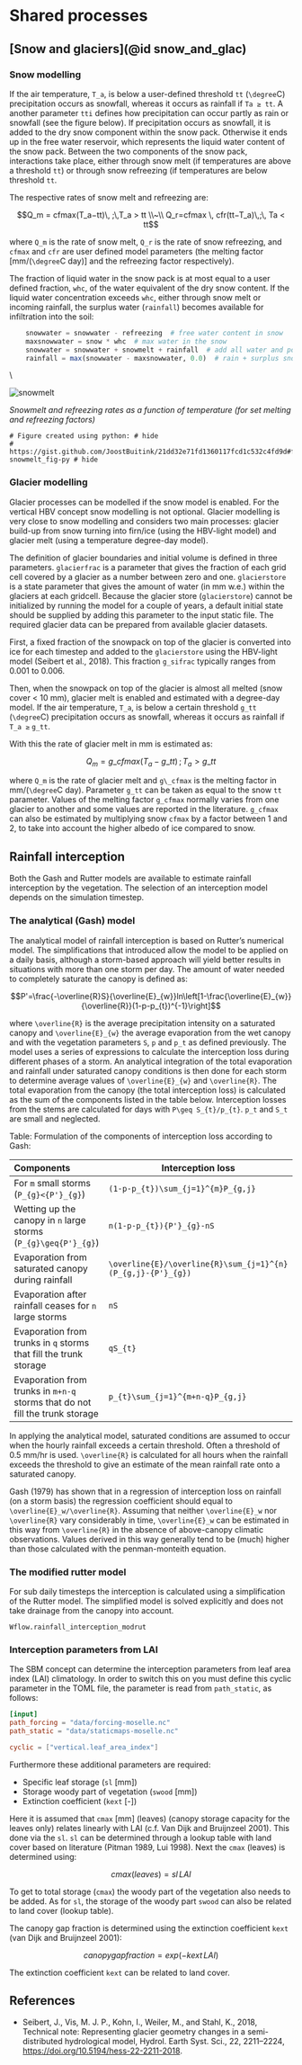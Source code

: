 # Shared processes

## [Snow and glaciers](@id snow_and_glac)

### Snow modelling

If the air temperature, ``T_a``, is below a user-defined threshold `tt` (``\degree``C)
precipitation occurs as snowfall, whereas it occurs as rainfall if ``Ta ≥ tt``. A another
parameter `tti` defines how precipitation can occur partly as rain or snowfall (see the
figure below). If precipitation occurs as snowfall, it is added to the dry snow component
within the snow pack. Otherwise it ends up in the free water reservoir, which represents the
liquid water content of the snow pack. Between the two components of the snow pack,
interactions take place, either through snow melt (if temperatures are above a threshold
`tt`) or through snow refreezing (if temperatures are below threshold `tt`.

The respective rates of snow melt and refreezing are:

```math
Q_m = cfmax(T_a−tt)\, ;\,T_a > tt \\~\\
Q_r=cfmax \, cfr(tt−T_a)\,;\, Ta < tt
```

where ``Q_m`` is the rate of snow melt, ``Q_r`` is the rate of snow refreezing, and
``cfmax`` and ``cfr`` are user defined model parameters (the melting factor
[mm/(``\degree``C day)] and the refreezing factor respectively).

The fraction of liquid water in the snow pack is at most equal to a user defined fraction,
`whc`, of the water equivalent of the dry snow content. If the liquid water concentration
exceeds `whc`, either through snow melt or incoming rainfall, the surplus water
(`rainfall`) becomes available for infiltration into the soil:

```julia
    snowwater = snowwater - refreezing  # free water content in snow
    maxsnowwater = snow * whc  # max water in the snow
    snowwater = snowwater + snowmelt + rainfall  # add all water and potentially supersaturate the snowpack
    rainfall = max(snowwater - maxsnowwater, 0.0)  # rain + surplus snowwater
```
\

![snowmelt](../images/snowmelt.png)

*Snowmelt and refreezing rates as a function of temperature (for set melting and refreezing factors)*

```@setup
# Figure created using python: # hide
# https://gist.github.com/JoostBuitink/21dd32e71fd1360117fcd1c532c4fd9d#file-snowmelt_fig-py # hide
```

### Glacier modelling

Glacier processes can be modelled if the snow model is enabled. For the vertical HBV concept
snow modelling is not optional. Glacier modelling is very close to snow modelling and
considers two main processes: glacier build-up from snow turning into firn/ice (using the
HBV-light model) and glacier melt (using a temperature degree-day model).

The definition of glacier boundaries and initial volume is defined in three parameters.
`glacierfrac` is a parameter that gives the fraction of each grid cell covered by a glacier
as a number between zero and one. `glacierstore` is a state parameter that gives the amount
of water (in mm w.e.) within the glaciers at each gridcell. Because the glacier store
(`glacierstore`) cannot be initialized by running the model for a couple of years, a default
initial state should be supplied by adding this parameter to the input static file. The
required glacier data can be prepared from available glacier datasets.

First, a fixed fraction of the snowpack on top of the glacier is converted into ice for each
timestep and added to the `glacierstore` using the HBV-light model (Seibert et al., 2018).
This fraction `g_sifrac` typically ranges from 0.001 to 0.006.

Then, when the snowpack on top of the glacier is almost all melted (snow cover < 10 mm),
glacier melt is enabled and estimated with a degree-day model. If the air temperature,
``T_a``, is below a certain threshold `g_tt` (``\degree``C) precipitation occurs as
snowfall, whereas it occurs as rainfall if ``T_a ≥`` `g_tt`.

With this the rate of glacier melt in mm is estimated as:

```math
Q_m = g\_cfmax(T_a − g\_tt)\, ; \, T_a > g\_tt
```

where ``Q_m`` is the rate of glacier melt and ``g\_cfmax`` is the melting factor in
mm/(``\degree``C day). Parameter `g_tt` can be taken as equal to the snow `tt` parameter.
Values of the melting factor `g_cfmax` normally varies from one glacier to another and some
values are reported in the literature. `g_cfmax` can also be estimated by multiplying snow
`cfmax` by a factor between 1 and 2, to take into account the higher albedo of ice compared
to snow.

## Rainfall interception
Both the Gash and Rutter models are available to estimate rainfall interception by the
vegetation. The selection of an interception model depends on the simulation timestep.

### The analytical (Gash) model
The analytical model of rainfall interception is based on Rutter’s numerical model. The
simplifications that introduced allow the model to be applied on a daily basis, although a
storm-based approach will yield better results in situations with more than one storm per
day. The amount of water needed to completely saturate the canopy is defined as:

```math
P'=\frac{-\overline{R}S}{\overline{E}_{w}}ln\left[1-\frac{\overline{E}_{w}}{\overline{R}}(1-p-p_{t})^{-1}\right]
```

where ``\overline{R}`` is the average precipitation intensity on a saturated canopy and
``\overline{E}_{w}`` the average evaporation from the wet canopy and with the vegetation
parameters ``S``, ``p`` and ``p_t`` as defined previously. The model uses a series of
expressions to calculate the interception loss during different phases of a storm. An
analytical integration of the total evaporation and rainfall under saturated canopy
conditions is then done for each storm to determine average values of ``\overline{E}_{w}``
and ``\overline{R}``. The total evaporation from the canopy (the total interception loss) is
calculated as the sum of the components listed in the table below. Interception losses from
the stems are calculated for days with ``P\geq S_{t}/p_{t}``. ``p_t`` and ``S_t`` are small
and neglected.

Table: Formulation of the components of interception loss according to Gash:

| Components  | Interception loss |
|:----------- | ----------------- |
| For ``m`` small storms (``P_{g}<{P'}_{g}``)    | ``(1-p-p_{t})\sum_{j=1}^{m}P_{g,j}`` |
| Wetting up the canopy in ``n`` large storms (``P_{g}\geq{P'}_{g}``)     | ``n(1-p-p_{t}){P'}_{g}-nS`` |
| Evaporation from saturated canopy during rainfall | ``\overline{E}/\overline{R}\sum_{j=1}^{n}(P_{g,j}-{P'}_{g})``|
| Evaporation after rainfall ceases for ``n`` large storms | ``nS`` |
| Evaporation from trunks in ``q`` storms that fill the trunk storage | ``qS_{t}`` |
| Evaporation from  trunks in ``m+n-q`` storms that do not fill the trunk storage | ``p_{t}\sum_{j=1}^{m+n-q}P_{g,j}`` |

In applying the analytical model, saturated conditions are assumed to occur when the hourly
rainfall exceeds a certain threshold. Often a threshold of 0.5 mm/hr is used.
``\overline{R}`` is calculated for all hours when the rainfall exceeds the threshold to give
an estimate of the mean rainfall rate onto a saturated canopy.

Gash (1979) has shown that in a regression of interception loss on rainfall (on a storm
basis) the regression coefficient should equal to ``\overline{E}_w/\overline{R}``. Assuming
that neither ``\overline{E}_w`` nor ``\overline{R}`` vary considerably in time,
``\overline{E}_w`` can be estimated in this way from ``\overline{R}`` in the absence of
above-canopy climatic observations. Values derived in this way generally tend to be (much)
higher than those calculated with the penman-monteith equation.

### The modified rutter model
For sub daily timesteps the interception is calculated using a simplification of the Rutter
model. The simplified model is solved explicitly and does not take drainage from the canopy
into account.

```@docs
Wflow.rainfall_interception_modrut
```

### Interception parameters from LAI
The SBM concept can determine the interception parameters from leaf area index (LAI)
climatology. In order to switch this on you must define this cyclic parameter in the TOML
file, the parameter is read from `path_static`, as follows:

```toml
[input]
path_forcing = "data/forcing-moselle.nc"
path_static = "data/staticmaps-moselle.nc"

cyclic = ["vertical.leaf_area_index"]
```
Furthermore these additional parameters are required:
+ Specific leaf storage  (`sl` \[mm\])
+ Storage woody part of vegetation (`swood` \[mm\])
+ Extinction coefficient (`kext` \[-\])

Here it is assumed that `cmax` \[mm\] (leaves) (canopy storage capacity for the leaves only)
relates linearly with LAI (c.f. Van Dijk and Bruijnzeel 2001). This done via the `sl`. `sl`
can be determined through a lookup table with land cover based on literature (Pitman 1989,
Lui 1998). Next the `cmax` (leaves) is determined using:

```math

    cmax(leaves)  = sl \, LAI
```
To get to total storage (`cmax`) the woody part of the vegetation also needs to be added. As
for `sl`, the storage of the woody part `swood` can also be related to land cover (lookup
table).

The canopy gap fraction is determined using the extinction coefficient `kext` (van Dijk and
Bruijnzeel 2001):

```math
    canopygapfraction = exp(-kext \, LAI)
```

The extinction coefficient `kext` can be related to land cover.

## References
+ Seibert, J., Vis, M. J. P., Kohn, I., Weiler, M., and Stahl, K., 2018, Technical note:
  Representing glacier geometry changes in a semi-distributed hydrological model, Hydrol.
  Earth Syst. Sci., 22, 2211–2224, https://doi.org/10.5194/hess-22-2211-2018.